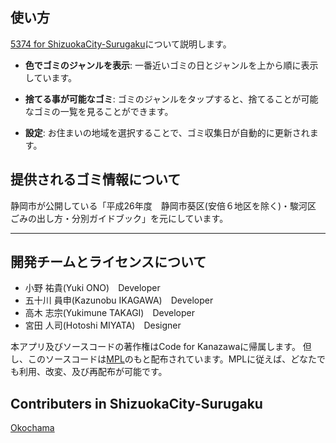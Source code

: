 ## 使い方

[5374 for ShizuokaCity-Surugaku](http://5374-shizuokacity-surugaku.github.io/)について説明します。

* **色でゴミのジャンルを表示**: 一番近いゴミの日とジャンルを上から順に表示しています。

* **捨てる事が可能なゴミ**: ゴミのジャンルをタップすると、捨てることが可能なゴミの一覧を見ることができます。

* **設定**: お住まいの地域を選択することで、ゴミ収集日が自動的に更新されます。


## 提供されるゴミ情報について
静岡市が公開している「平成26年度　静岡市葵区(安倍６地区を除く)・駿河区　ごみの出し方・分別ガイドブック」を元にしています。


----------------
## 開発チームとライセンスについて
- 小野 祐貴(Yuki ONO)　Developer
- 五十川 員申(Kazunobu IKAGAWA)　Developer
- 高木 志宗(Yukimune TAKAGI)　Developer
- 宮田 人司(Hotoshi MIYATA)　Designer

本アプリ及びソースコードの著作権はCode for Kanazawaに帰属します。
但し、このソースコードは[MPL](http://www.mozilla.org/MPL/2.0/)のもと配布されています。MPLに従えば、どなたでも利用、改変、及び再配布が可能です。

## Contributers in ShizuokaCity-Surugaku

[Okochama](http://github.com/Okochama)
